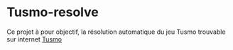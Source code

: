 # Tusmo-resolve

Ce projet à pour objectif, la résolution automatique du jeu Tusmo trouvable sur internet [Tusmo](https://www.tusmo.xyz)

